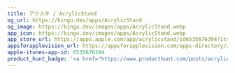 ```yaml
---
title: アクスタ / AcrylicStand
og_url: https://kingu.dev/apps/AcrylicStand
og_image: https://kingu.dev/images/apps/AcrylicStand.webp
app_icon: https://kingu.dev/images/apps/AcrylicStand.webp
app_store_url: https://apps.apple.com/app/acrylicstand/id6535676394?itsct=apps_box_link&itscg=30200
appsforapplevision_url: https://appsforapplevision.com/apps-directory/acrylicstand
apple-itunes-app-id: 6535676394
product_hunt_badge: '<a href="https://www.producthunt.com/posts/acrylicstand?embed=true&utm_source=badge-featured&utm_medium=badge&utm_souce=badge-acrylicstand" target="_blank"><img src="https://api.producthunt.com/widgets/embed-image/v1/featured.svg?post_id=493413&theme=light" alt="AcrylicStand - New&#0032;way&#0032;to&#0032;show&#0032;photos | Product Hunt" style="width: 250px; height: 54px;" width="250" height="54" /></a>'
---
```

